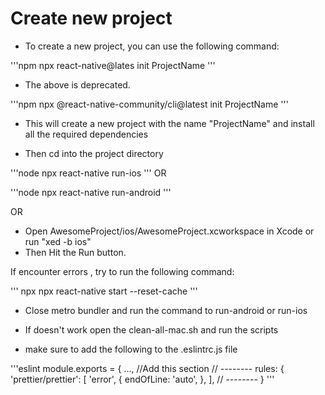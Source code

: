 # Create new project

- To create a new project, you can use the following command:

'''npm
npx react-native@lates init ProjectName
'''

- The above is deprecated.

'''npm
npx @react-native-community/cli@latest init ProjectName
'''

- This will create a new project with the name "ProjectName" and install all the required dependencies

- Then cd into the project directory

'''node
npx react-native run-ios
'''
OR

'''node
npx react-native run-android
'''

OR

- Open AwesomeProject/ios/AwesomeProject.xcworkspace in Xcode or run "xed -b ios"
- Then Hit the Run button.

If encounter errors , try to run the following command:

''' npx
npx react-native start --reset-cache
'''

- Close metro bundler and run the command to run-android or run-ios

- If doesn't work open the clean-all-mac.sh and run the scripts

- make sure to add the following to the .eslintrc.js file

'''eslint
module.exports = {
...,
//Add this section
// --------
rules: {
'prettier/prettier': [
  'error',
  {
    endOfLine: 'auto',
  },
],
// --------
}
'''
